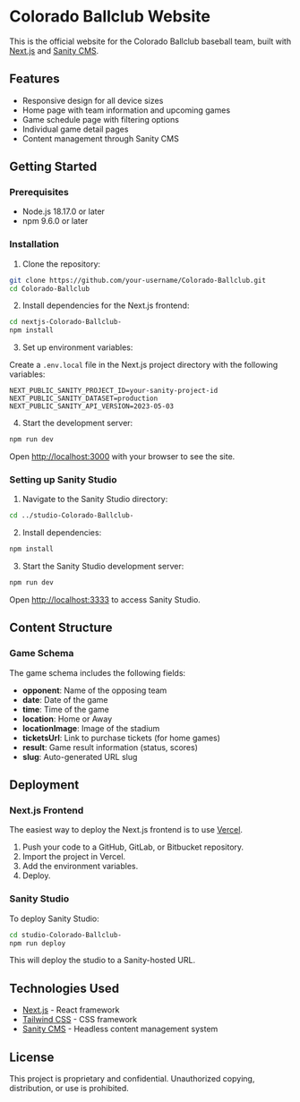 # Colorado Ballclub Website

This is the official website for the Colorado Ballclub baseball team, built with [Next.js](https://nextjs.org) and [Sanity CMS](https://sanity.io).

## Features

- Responsive design for all device sizes
- Home page with team information and upcoming games
- Game schedule page with filtering options
- Individual game detail pages
- Content management through Sanity CMS

## Getting Started

### Prerequisites

- Node.js 18.17.0 or later
- npm 9.6.0 or later

### Installation

1. Clone the repository:

```bash
git clone https://github.com/your-username/Colorado-Ballclub.git
cd Colorado-Ballclub
```

2. Install dependencies for the Next.js frontend:

```bash
cd nextjs-Colorado-Ballclub-
npm install
```

3. Set up environment variables:

Create a `.env.local` file in the Next.js project directory with the following variables:

```
NEXT_PUBLIC_SANITY_PROJECT_ID=your-sanity-project-id
NEXT_PUBLIC_SANITY_DATASET=production
NEXT_PUBLIC_SANITY_API_VERSION=2023-05-03
```

4. Start the development server:

```bash
npm run dev
```

Open [http://localhost:3000](http://localhost:3000) with your browser to see the site.

### Setting up Sanity Studio

1. Navigate to the Sanity Studio directory:

```bash
cd ../studio-Colorado-Ballclub-
```

2. Install dependencies:

```bash
npm install
```

3. Start the Sanity Studio development server:

```bash
npm run dev
```

Open [http://localhost:3333](http://localhost:3333) to access Sanity Studio.

## Content Structure

### Game Schema

The game schema includes the following fields:

- **opponent**: Name of the opposing team
- **date**: Date of the game
- **time**: Time of the game
- **location**: Home or Away
- **locationImage**: Image of the stadium
- **ticketsUrl**: Link to purchase tickets (for home games)
- **result**: Game result information (status, scores)
- **slug**: Auto-generated URL slug

## Deployment

### Next.js Frontend

The easiest way to deploy the Next.js frontend is to use [Vercel](https://vercel.com).

1. Push your code to a GitHub, GitLab, or Bitbucket repository.
2. Import the project in Vercel.
3. Add the environment variables.
4. Deploy.

### Sanity Studio

To deploy Sanity Studio:

```bash
cd studio-Colorado-Ballclub-
npm run deploy
```

This will deploy the studio to a Sanity-hosted URL.

## Technologies Used

- [Next.js](https://nextjs.org) - React framework
- [Tailwind CSS](https://tailwindcss.com) - CSS framework
- [Sanity CMS](https://sanity.io) - Headless content management system

## License

This project is proprietary and confidential. Unauthorized copying, distribution, or use is prohibited.
